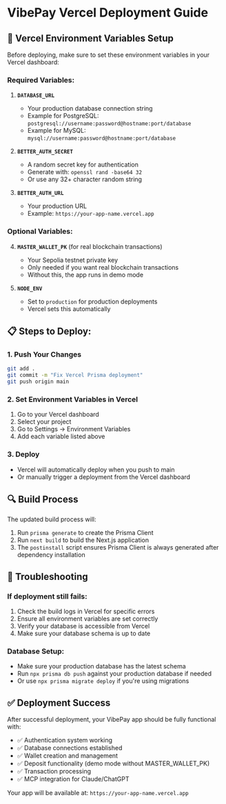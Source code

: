 # VibePay Vercel Deployment Guide

## 🚀 Vercel Environment Variables Setup

Before deploying, make sure to set these environment variables in your Vercel dashboard:

### Required Variables:

1. **`DATABASE_URL`**
   - Your production database connection string
   - Example for PostgreSQL: `postgresql://username:password@hostname:port/database`
   - Example for MySQL: `mysql://username:password@hostname:port/database`

2. **`BETTER_AUTH_SECRET`**
   - A random secret key for authentication
   - Generate with: `openssl rand -base64 32`
   - Or use any 32+ character random string

3. **`BETTER_AUTH_URL`**
   - Your production URL
   - Example: `https://your-app-name.vercel.app`

### Optional Variables:

4. **`MASTER_WALLET_PK`** (for real blockchain transactions)
   - Your Sepolia testnet private key
   - Only needed if you want real blockchain transactions
   - Without this, the app runs in demo mode

5. **`NODE_ENV`**
   - Set to `production` for production deployments
   - Vercel sets this automatically

## 📋 Steps to Deploy:

### 1. Push Your Changes
```bash
git add .
git commit -m "Fix Vercel Prisma deployment"
git push origin main
```

### 2. Set Environment Variables in Vercel
1. Go to your Vercel dashboard
2. Select your project
3. Go to Settings → Environment Variables
4. Add each variable listed above

### 3. Deploy
- Vercel will automatically deploy when you push to main
- Or manually trigger a deployment from the Vercel dashboard

## 🔍 Build Process

The updated build process will:
1. Run `prisma generate` to create the Prisma Client
2. Run `next build` to build the Next.js application
3. The `postinstall` script ensures Prisma Client is always generated after dependency installation

## 🐛 Troubleshooting

### If deployment still fails:
1. Check the build logs in Vercel for specific errors
2. Ensure all environment variables are set correctly
3. Verify your database is accessible from Vercel
4. Make sure your database schema is up to date

### Database Setup:
- Make sure your production database has the latest schema
- Run `npx prisma db push` against your production database if needed
- Or use `npx prisma migrate deploy` if you're using migrations

## ✅ Deployment Success

After successful deployment, your VibePay app should be fully functional with:
- ✅ Authentication system working
- ✅ Database connections established  
- ✅ Wallet creation and management
- ✅ Deposit functionality (demo mode without MASTER_WALLET_PK)
- ✅ Transaction processing
- ✅ MCP integration for Claude/ChatGPT

Your app will be available at: `https://your-app-name.vercel.app`
